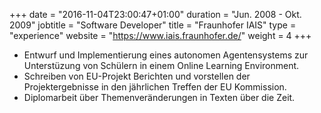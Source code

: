 +++
date = "2016-11-04T23:00:47+01:00"
duration = "Jun. 2008 - Okt. 2009"
jobtitle = "Software Developer"
title = "Fraunhofer IAIS"
type = "experience"
website = "https://www.iais.fraunhofer.de/"
weight = 4
+++
* Entwurf und Implementierung eines autonomen Agentensystems zur Unterst&uuml;zung von Sch&uuml;lern in einem Online Learning Environment.
* Schreiben von EU-Projekt Berichten und vorstellen der Projektergebnisse in den j&auml;hrlichen Treffen der EU Kommission.
* Diplomarbeit &uuml;ber Themenver&auml;nderungen in Texten &uuml;ber die Zeit.
